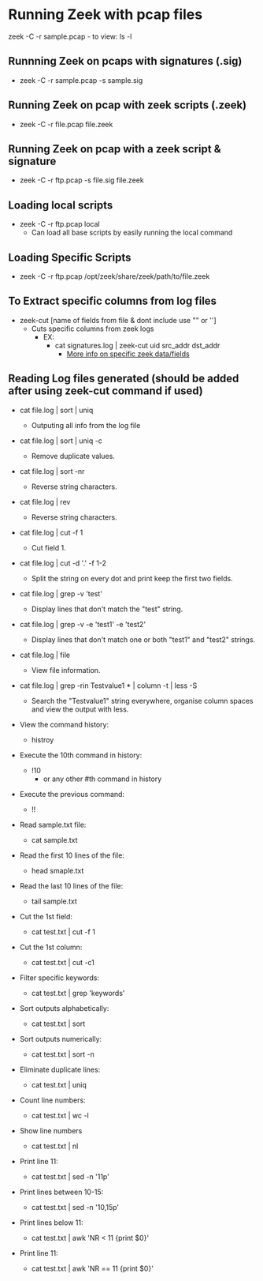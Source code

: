 # Running Zeek with pcap files

zeek -C -r sample.pcap
    - to view: ls -l

## Runnning Zeek on pcaps with signatures (.sig)

- zeek -C -r sample.pcap -s sample.sig

## Running Zeek on pcap with zeek scripts (.zeek)

- zeek -C -r file.pcap file.zeek

## Running Zeek on pcap with a zeek script & signature

- zeek -C -r ftp.pcap -s file.sig file.zeek

## Loading local scripts

- zeek -C -r ftp.pcap local
  - Can load all base scripts by easily running the local command

## Loading Specific Scripts

- zeek -C -r ftp.pcap /opt/zeek/share/zeek/path/to/file.zeek

## To Extract specific columns from log files

- zeek-cut [name of fields from file & dont include use "" or '']
  - Cuts specific columns from zeek logs
    - EX:
      - cat signatures.log | zeek-cut uid src_addr dst_addr
        - [More info on specific zeek data/fields](<https://corelight.com/products/zeek-data/>)

## Reading Log files generated (should be added after using zeek-cut command if used)

- cat file.log | sort | uniq
  - Outputing all info from the log file

- cat file.log | sort | uniq -c
  - Remove duplicate values.

- cat file.log | sort -nr
  - Reverse string characters.

- cat file.log | rev
  - Reverse string characters.

- cat file.log | cut -f 1
  - Cut field 1.

- cat file.log | cut -d '.' -f 1-2
  - Split the string on every dot and print keep the first two fields.

- cat file.log | grep -v 'test'
  - Display lines that  don't match the "test" string.

- cat file.log | grep -v -e 'test1' -e 'test2'
  - Display lines that don't match one or both "test1" and "test2" strings.

- cat file.log | file
  - View file information.

- cat file.log | grep -rin Testvalue1 * | column -t | less -S
  - Search the "Testvalue1" string everywhere, organise column spaces and view the output with less.

- View the command history:
  - histroy

- Execute the 10th command in history:
  - !10
    - or any other #th command in history

- Execute the previous command:
  - !!

- Read sample.txt file:
  - cat sample.txt

- Read the first 10 lines of the file:
  - head smaple.txt

- Read the last 10 lines of the file:
  - tail sample.txt

- Cut the 1st field:
  - cat test.txt | cut -f 1

- Cut the 1st column:
  - cat test.txt | cut -c1

- Filter specific keywords:
  - cat test.txt | grep 'keywords'

- Sort outputs alphabetically:
  - cat test.txt | sort

- Sort outputs numerically:
  - cat test.txt | sort -n

- Eliminate duplicate lines:
  - cat test.txt | uniq

- Count line numbers:
  - cat test.txt | wc -l

- Show line numbers
  - cat test.txt | nl

- Print line 11:
  - cat test.txt | sed -n '11p'

- Print lines between 10-15:
  - cat test.txt | sed -n '10,15p'

- Print lines below 11:
  - cat test.txt | awk 'NR < 11 {print $0}'

- Print line 11:
  - cat test.txt | awk 'NR == 11 {print $0}'
